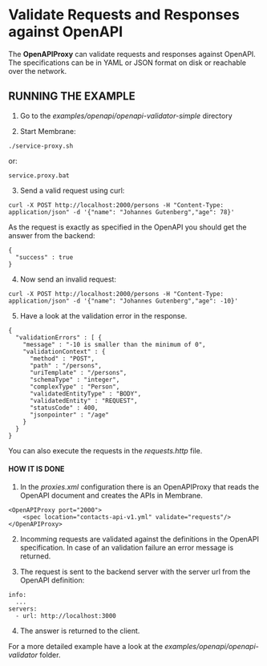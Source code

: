 # Validate Requests and Responses against OpenAPI

The **OpenAPIProxy** can validate requests and responses against OpenAPI. The specifications can be in YAML or JSON format on disk or reachable over the network.


## RUNNING THE EXAMPLE

1. Go to the _examples/openapi/openapi-validator-simple_ directory

2. Start Membrane:

```
./service-proxy.sh
```

or:

```
service.proxy.bat
```

3. Send a valid request using curl:

```
curl -X POST http://localhost:2000/persons -H "Content-Type: application/json" -d '{"name": "Johannes Gutenberg","age": 78}'
```

As the request is exactly as specified in the OpenAPI you should get the answer from the backend:

```
{
  "success" : true
}
```

4. Now send an invalid request:

```
curl -X POST http://localhost:2000/persons -H "Content-Type: application/json" -d '{"name": "Johannes Gutenberg","age": -10}'
```

5. Have a look at the validation error in the response.

```
{
  "validationErrors" : [ {
    "message" : "-10 is smaller than the minimum of 0",
    "validationContext" : {
      "method" : "POST",
      "path" : "/persons",
      "uriTemplate" : "/persons",
      "schemaType" : "integer",
      "complexType" : "Person",
      "validatedEntityType" : "BODY",
      "validatedEntity" : "REQUEST",
      "statusCode" : 400,
      "jsonpointer" : "/age"
    }
  }
}
```

You can also execute the requests in the _requests.http_ file.


#### HOW IT IS DONE

1. In the _proxies.xml_ configuration there is an OpenAPIProxy that reads the OpenAPI document and creates the APIs in Membrane.   

```
<OpenAPIProxy port="2000">
    <spec location="contacts-api-v1.yml" validate="requests"/>
</OpenAPIProxy>
```

2. Incomming requests are validated against the definitions in the OpenAPI specification. In case of an validation failure an error message is returned. 

3. The request is sent to the backend server with the server url from the OpenAPI definition:

```
info:
  ...
servers:
  - url: http://localhost:3000
```

4. The answer is returned to the client.

For a more detailed example have a look at the _examples/openapi/openapi-validator_ folder.